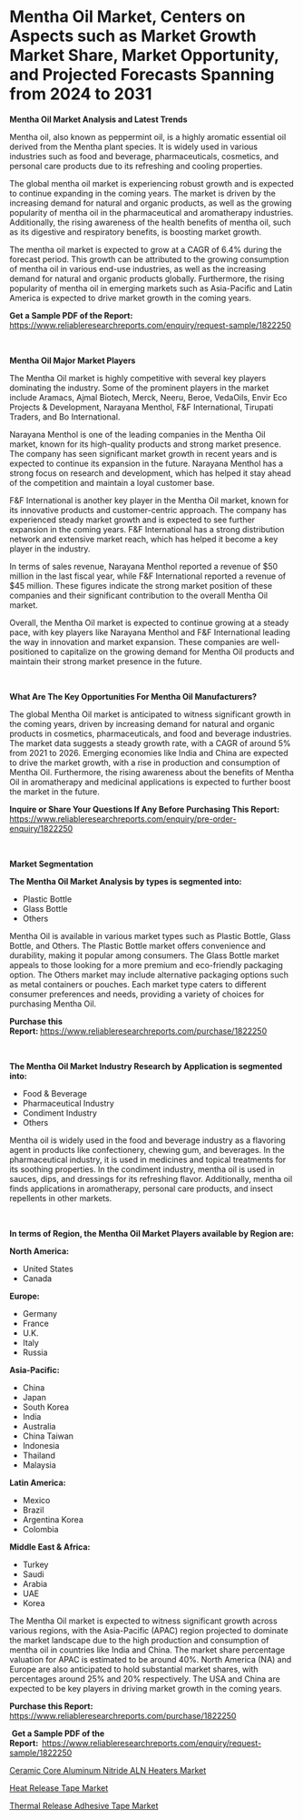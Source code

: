 <p><h1>Mentha Oil Market, Centers on Aspects such as Market Growth Market Share, Market Opportunity, and Projected Forecasts Spanning from 2024 to 2031</h1></p><p><strong>Mentha Oil Market Analysis and Latest Trends</strong></p>
<p><p>Mentha oil, also known as peppermint oil, is a highly aromatic essential oil derived from the Mentha plant species. It is widely used in various industries such as food and beverage, pharmaceuticals, cosmetics, and personal care products due to its refreshing and cooling properties.</p><p>The global mentha oil market is experiencing robust growth and is expected to continue expanding in the coming years. The market is driven by the increasing demand for natural and organic products, as well as the growing popularity of mentha oil in the pharmaceutical and aromatherapy industries. Additionally, the rising awareness of the health benefits of mentha oil, such as its digestive and respiratory benefits, is boosting market growth.</p><p>The mentha oil market is expected to grow at a CAGR of 6.4% during the forecast period. This growth can be attributed to the growing consumption of mentha oil in various end-use industries, as well as the increasing demand for natural and organic products globally. Furthermore, the rising popularity of mentha oil in emerging markets such as Asia-Pacific and Latin America is expected to drive market growth in the coming years.</p></p>
<p><strong>Get a Sample PDF of the Report:&nbsp;</strong> <a href="https://www.reliableresearchreports.com/enquiry/request-sample/1822250">https://www.reliableresearchreports.com/enquiry/request-sample/1822250</a></p>
<p>&nbsp;</p>
<p><strong>Mentha Oil Major Market Players</strong></p>
<p><p>The Mentha Oil market is highly competitive with several key players dominating the industry. Some of the prominent players in the market include Aramacs, Ajmal Biotech, Merck, Neeru, Beroe, VedaOils, Envir Eco Projects & Development, Narayana Menthol, F&F International, Tirupati Traders, and Bo International.</p><p>Narayana Menthol is one of the leading companies in the Mentha Oil market, known for its high-quality products and strong market presence. The company has seen significant market growth in recent years and is expected to continue its expansion in the future. Narayana Menthol has a strong focus on research and development, which has helped it stay ahead of the competition and maintain a loyal customer base.</p><p>F&F International is another key player in the Mentha Oil market, known for its innovative products and customer-centric approach. The company has experienced steady market growth and is expected to see further expansion in the coming years. F&F International has a strong distribution network and extensive market reach, which has helped it become a key player in the industry.</p><p>In terms of sales revenue, Narayana Menthol reported a revenue of $50 million in the last fiscal year, while F&F International reported a revenue of $45 million. These figures indicate the strong market position of these companies and their significant contribution to the overall Mentha Oil market.</p><p>Overall, the Mentha Oil market is expected to continue growing at a steady pace, with key players like Narayana Menthol and F&F International leading the way in innovation and market expansion. These companies are well-positioned to capitalize on the growing demand for Mentha Oil products and maintain their strong market presence in the future.</p></p>
<p>&nbsp;</p>
<p><strong>What Are The Key Opportunities For Mentha Oil Manufacturers?</strong></p>
<p><p>The global Mentha Oil market is anticipated to witness significant growth in the coming years, driven by increasing demand for natural and organic products in cosmetics, pharmaceuticals, and food and beverage industries. The market data suggests a steady growth rate, with a CAGR of around 5% from 2021 to 2026. Emerging economies like India and China are expected to drive the market growth, with a rise in production and consumption of Mentha Oil. Furthermore, the rising awareness about the benefits of Mentha Oil in aromatherapy and medicinal applications is expected to further boost the market in the future.</p></p>
<p><strong>Inquire or Share Your Questions If Any Before Purchasing This Report:</strong> <a href="https://www.reliableresearchreports.com/enquiry/pre-order-enquiry/1822250">https://www.reliableresearchreports.com/enquiry/pre-order-enquiry/1822250</a></p>
<p>&nbsp;</p>
<p><strong>Market Segmentation</strong></p>
<p><strong>The Mentha Oil Market Analysis by types is segmented into:</strong></p>
<p><ul><li>Plastic Bottle</li><li>Glass Bottle</li><li>Others</li></ul></p>
<p><p>Mentha Oil is available in various market types such as Plastic Bottle, Glass Bottle, and Others. The Plastic Bottle market offers convenience and durability, making it popular among consumers. The Glass Bottle market appeals to those looking for a more premium and eco-friendly packaging option. The Others market may include alternative packaging options such as metal containers or pouches. Each market type caters to different consumer preferences and needs, providing a variety of choices for purchasing Mentha Oil.</p></p>
<p><strong>Purchase this Report:&nbsp;</strong><a href="https://www.reliableresearchreports.com/purchase/1822250">https://www.reliableresearchreports.com/purchase/1822250</a></p>
<p>&nbsp;</p>
<p><strong>The Mentha Oil Market Industry Research by Application is segmented into:</strong></p>
<p><ul><li>Food & Beverage</li><li>Pharmaceutical Industry</li><li>Condiment Industry</li><li>Others</li></ul></p>
<p><p>Mentha oil is widely used in the food and beverage industry as a flavoring agent in products like confectionery, chewing gum, and beverages. In the pharmaceutical industry, it is used in medicines and topical treatments for its soothing properties. In the condiment industry, mentha oil is used in sauces, dips, and dressings for its refreshing flavor. Additionally, mentha oil finds applications in aromatherapy, personal care products, and insect repellents in other markets.</p></p>
<p>&nbsp;</p>
<p><strong>In terms of Region, the Mentha Oil Market Players available by Region are:</strong></p>
<p>
    <p> <strong> North America: </strong>
        <ul>
            <li>United States</li>
            <li>Canada</li>
        </ul>
        </p> 
    <p> <strong> Europe: </strong>
        <ul>
            <li>Germany</li>
            <li>France</li>
            <li>U.K.</li>
            <li>Italy</li>
            <li>Russia</li>
        </ul>
        </p> 
    <p> <strong> Asia-Pacific: </strong>
        <ul>
            <li>China</li>
            <li>Japan</li>
            <li>South Korea</li>
            <li>India</li>
            <li>Australia</li>
            <li>China Taiwan</li>
            <li>Indonesia</li>
            <li>Thailand</li>
            <li>Malaysia</li>
        </ul>
        </p> 
    <p> <strong> Latin America: </strong>
        <ul>
            <li>Mexico</li>
            <li>Brazil</li>
            <li>Argentina Korea</li>
            <li>Colombia</li>
        </ul>
        </p> 
    <p> <strong> Middle East & Africa: </strong>
        <ul>
            <li>Turkey</li>
            <li>Saudi</li>
            <li>Arabia</li>
            <li>UAE</li>
            <li>Korea</li>
        </ul>
    </p>
    </p>
<p><p>The Mentha Oil market is expected to witness significant growth across various regions, with the Asia-Pacific (APAC) region projected to dominate the market landscape due to the high production and consumption of mentha oil in countries like India and China. The market share percentage valuation for APAC is estimated to be around 40%. North America (NA) and Europe are also anticipated to hold substantial market shares, with percentages around 25% and 20% respectively. The USA and China are expected to be key players in driving market growth in the coming years.</p></p>
<p><strong>Purchase this Report: </strong><a href="https://www.reliableresearchreports.com/purchase/1822250">https://www.reliableresearchreports.com/purchase/1822250</a></p>
<p>&nbsp;<strong>Get a Sample PDF of the Report:&nbsp;&nbsp;</strong><a href="https://www.reliableresearchreports.com/enquiry/request-sample/1822250">https://www.reliableresearchreports.com/enquiry/request-sample/1822250</a></p>
<p><strong></strong></p>
<p><p><a href="https://view.publitas.com/reportprime-1/ceramic-core-aluminum-nitride-aln-heaters-market-challenges-opportunities-and-growth-drivers-and-major-market-players-forecasted-for-period-from-2023-2030/">Ceramic Core Aluminum Nitride ALN Heaters Market</a></p><p><a href="https://view.publitas.com/reportprime-1/heat-release-tape-market-size-and-growth-market-segmentation-regional-and-country-breakdowns-and-market-trends-for-period-from-2023-2030/">Heat Release Tape Market</a></p><p><a href="https://view.publitas.com/reportprime-1/thermal-release-adhesive-tape-market-size-furnishes-valuable-information-encompassing-market-share-market-trends-and-projections-spanning-from-2023-to-2030/">Thermal Release Adhesive Tape Market</a></p></p>